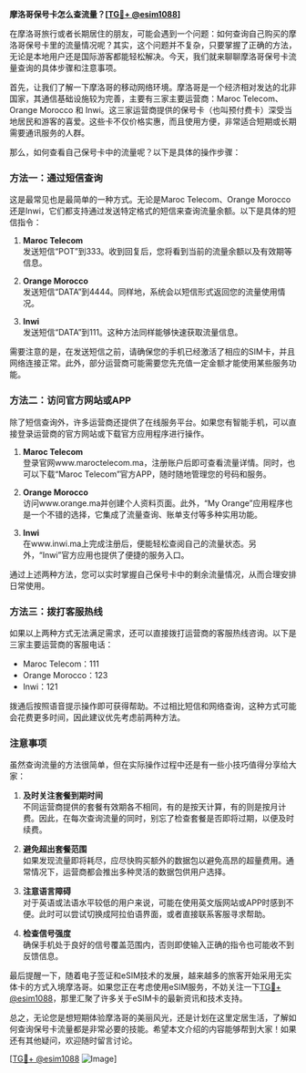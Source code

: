 **摩洛哥保号卡怎么查流量？[[TG💪+ @esim1088](https://t.me/s/esim1088)]**

在摩洛哥旅行或者长期居住的朋友，可能会遇到一个问题：如何查询自己购买的摩洛哥保号卡里的流量情况呢？其实，这个问题并不复杂，只要掌握了正确的方法，无论是本地用户还是国际游客都能轻松解决。今天，我们就来聊聊摩洛哥保号卡流量查询的具体步骤和注意事项。

首先，让我们了解一下摩洛哥的移动网络环境。摩洛哥是一个经济相对发达的北非国家，其通信基础设施较为完善，主要有三家主要运营商：Maroc Telecom、Orange Morocco 和 Inwi。这三家运营商提供的保号卡（也叫预付费卡）深受当地居民和游客的喜爱。这些卡不仅价格实惠，而且使用方便，非常适合短期或长期需要通讯服务的人群。

那么，如何查看自己保号卡中的流量呢？以下是具体的操作步骤：

### 方法一：通过短信查询

这是最常见也是最简单的一种方式。无论是Maroc Telecom、Orange Morocco还是Inwi，它们都支持通过发送特定格式的短信来查询流量余额。以下是具体的短信指令：

1. **Maroc Telecom**  
   发送短信“POT”到333。收到回复后，您将看到当前的流量余额以及有效期等信息。

2. **Orange Morocco**  
   发送短信“DATA”到4444。同样地，系统会以短信形式返回您的流量使用情况。

3. **Inwi**  
   发送短信“DATA”到111。这种方法同样能够快速获取流量信息。

需要注意的是，在发送短信之前，请确保您的手机已经激活了相应的SIM卡，并且网络连接正常。此外，部分运营商可能需要您先充值一定金额才能使用某些服务功能。

### 方法二：访问官方网站或APP

除了短信查询外，许多运营商还提供了在线服务平台。如果您有智能手机，可以直接登录运营商的官方网站或下载官方应用程序进行操作。

1. **Maroc Telecom**  
   登录官网www.maroctelecom.ma，注册账户后即可查看流量详情。同时，也可以下载“Maroc Telecom”官方APP，随时随地管理您的号码和服务。

2. **Orange Morocco**  
   访问www.orange.ma并创建个人资料页面。此外，“My Orange”应用程序也是一个不错的选择，它集成了流量查询、账单支付等多种实用功能。

3. **Inwi**  
   在www.inwi.ma上完成注册后，便能轻松查阅自己的流量状态。另外，“Inwi”官方应用也提供了便捷的服务入口。

通过上述两种方法，您可以实时掌握自己保号卡中的剩余流量情况，从而合理安排日常使用。

### 方法三：拨打客服热线

如果以上两种方式无法满足需求，还可以直接拨打运营商的客服热线咨询。以下是三家主要运营商的客服电话：

- Maroc Telecom：111
- Orange Morocco：123
- Inwi：121

拨通后按照语音提示操作即可获得帮助。不过相比短信和网络查询，这种方式可能会花费更多时间，因此建议优先考虑前两种方法。

### 注意事项

虽然查询流量的方法很简单，但在实际操作过程中还是有一些小技巧值得分享给大家：

1. **及时关注套餐到期时间**  
   不同运营商提供的套餐有效期各不相同，有的是按天计算，有的则是按月计费。因此，在每次查询流量的同时，别忘了检查套餐是否即将过期，以便及时续费。

2. **避免超出套餐范围**  
   如果发现流量即将耗尽，应尽快购买额外的数据包以避免高昂的超量费用。通常情况下，运营商都会推出多种灵活的数据包供用户选择。

3. **注意语言障碍**  
   对于英语或法语水平较低的用户来说，可能在使用英文版网站或APP时感到不便。此时可以尝试切换成阿拉伯语界面，或者直接联系客服寻求帮助。

4. **检查信号强度**  
   确保手机处于良好的信号覆盖范围内，否则即使输入正确的指令也可能收不到反馈信息。

最后提醒一下，随着电子签证和eSIM技术的发展，越来越多的旅客开始采用无实体卡的方式入境摩洛哥。如果您正在考虑使用eSIM服务，不妨关注一下[TG💪+ @esim1088](https://t.me/s/esim1088)，那里汇聚了许多关于eSIM卡的最新资讯和技术支持。

总之，无论您是想短期体验摩洛哥的美丽风光，还是计划在这里定居生活，了解如何查询保号卡流量都是非常必要的技能。希望本文介绍的内容能够帮到大家！如果还有其他疑问，欢迎随时留言讨论。

[[TG💪+ @esim1088](https://t.me/s/esim1088) ![Image](https://i.postimg.cc/4NQfJmqS/Snipaste-2025-05-13-00-14-12.png)]